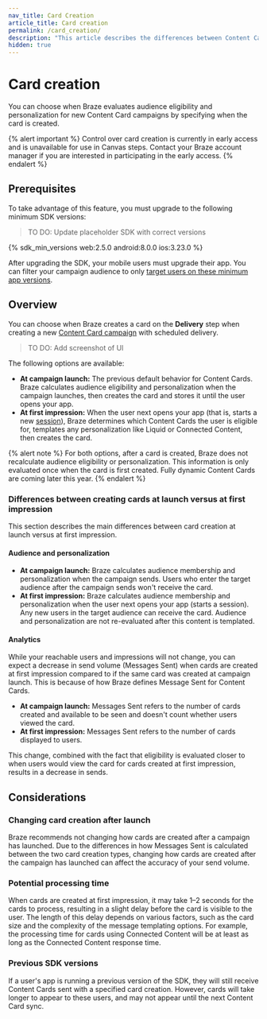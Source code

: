 ```yaml
---
nav_title: Card Creation
article_title: Card creation
permalink: /card_creation/
description: "This article describes the differences between Content Card creation at campaign launch versus at first impression."
hidden: true
---
```


# Card creation

You can choose when Braze evaluates audience eligibility and personalization for new Content Card campaigns by specifying when the card is created.

{% alert important %}
Control over card creation is currently in early access and is unavailable for use in Canvas steps. Contact your Braze account manager if you are interested in participating in the early access.
{% endalert %}

## Prerequisites

To take advantage of this feature, you must upgrade to the following minimum SDK versions:

> TO DO: Update placeholder SDK with correct versions

{% sdk_min_versions web:2.5.0 android:8.0.0 ios:3.23.0 %}

After upgrading the SDK, your mobile users must upgrade their app. You can filter your campaign audience to only [target users on these minimum app versions]({{site.baseurl}}/user_guide/engagement_tools/campaigns/ideas_and_strategies/new_features/#filtering-by-most-recent-app-versions).

## Overview

You can choose when Braze creates a card on the **Delivery** step when creating a new [Content Card campaign]({{site.baseurl}}/user_guide/message_building_by_channel/content_cards/create/) with scheduled delivery.

> TO DO: Add screenshot of UI

The following options are available:

- **At campaign launch:** The previous default behavior for Content Cards. Braze calculates audience eligibility and personalization when the campaign launches, then creates the card and stores it until the user opens your app.
- **At first impression:** When the user next opens your app (that is, starts a new [session](https://www.braze.com/resources/articles/whats-an-app-session-anyway)), Braze determines which Content Cards the user is eligible for, templates any personalization like Liquid or Connected Content, then creates the card.

{% alert note %}
For both options, after a card is created, Braze does not recalculate audience eligibility or personalization. This information is only evaluated once when the card is first created. Fully dynamic Content Cards are coming later this year.
{% endalert %}

### Differences between creating cards at launch versus at first impression

This section describes the main differences between card creation at launch versus at first impression.

#### Audience and personalization

- **At campaign launch:** Braze calculates audience membership and personalization when the campaign sends. Users who enter the target audience after the campaign sends won't receive the card.
- **At first impression:** Braze calculates audience membership and personalization when the user next opens your app (starts a session). Any new users in the target audience can receive the card. Audience and personalization are not re-evaluated after this content is templated.

#### Analytics

While your reachable users and impressions will not change, you can expect a decrease in send volume (Messages Sent) when cards are created at first impression compared to if the same card was created at campaign launch. This is because of how Braze defines Message Sent for Content Cards.

- **At campaign launch:** Messages Sent refers to the number of cards created and available to be seen and doesn't count whether users viewed the card. 
- **At first impression:** Messages Sent refers to the number of cards displayed to users.

This change, combined with the fact that eligibility is evaluated closer to when users would view the card for cards created at first impression, results in a decrease in sends.

## Considerations

### Changing card creation after launch

Braze recommends not changing how cards are created after a campaign has launched. Due to the differences in how Messages Sent is calculated between the two card creation types, changing how cards are created after the campaign has launched can affect the accuracy of your send volume.

### Potential processing time

When cards are created at first impression, it may take 1–2 seconds for the cards to process, resulting in a slight delay before the card is visible to the user. The length of this delay depends on various factors, such as the card size and the complexity of the message templating options. For example, the processing time for cards using Connected Content will be at least as long as the Connected Content response time.

### Previous SDK versions

If a user's app is running a previous version of the SDK, they will still receive Content Cards sent with a specified card creation. However, cards will take longer to appear to these users, and may not appear until the next Content Card sync.
